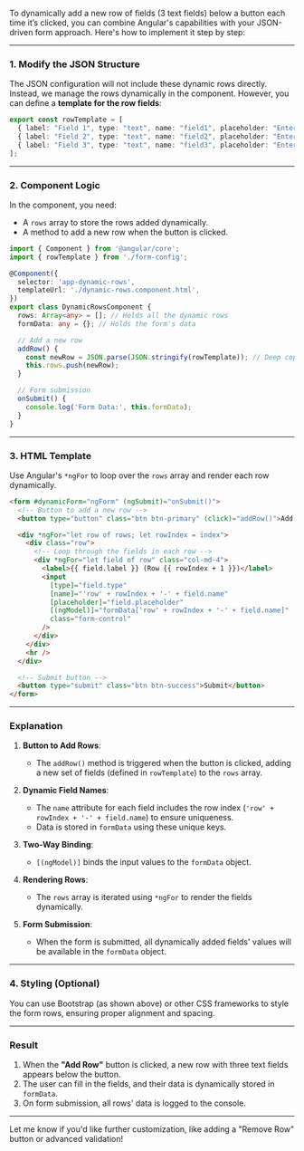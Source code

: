 To dynamically add a new row of fields (3 text fields) below a button each time it’s clicked, you can combine Angular's capabilities with your JSON-driven form approach. Here's how to implement it step by step:

---

### 1. Modify the JSON Structure
The JSON configuration will not include these dynamic rows directly. Instead, we manage the rows dynamically in the component. However, you can define a **template for the row fields**:

```typescript
export const rowTemplate = [
  { label: "Field 1", type: "text", name: "field1", placeholder: "Enter Field 1" },
  { label: "Field 2", type: "text", name: "field2", placeholder: "Enter Field 2" },
  { label: "Field 3", type: "text", name: "field3", placeholder: "Enter Field 3" },
];
```

---

### 2. Component Logic
In the component, you need:
- A `rows` array to store the rows added dynamically.
- A method to add a new row when the button is clicked.

```typescript
import { Component } from '@angular/core';
import { rowTemplate } from './form-config';

@Component({
  selector: 'app-dynamic-rows',
  templateUrl: './dynamic-rows.component.html',
})
export class DynamicRowsComponent {
  rows: Array<any> = []; // Holds all the dynamic rows
  formData: any = {}; // Holds the form's data

  // Add a new row
  addRow() {
    const newRow = JSON.parse(JSON.stringify(rowTemplate)); // Deep copy the template
    this.rows.push(newRow);
  }

  // Form submission
  onSubmit() {
    console.log('Form Data:', this.formData);
  }
}
```

---

### 3. HTML Template
Use Angular's `*ngFor` to loop over the `rows` array and render each row dynamically.

```html
<form #dynamicForm="ngForm" (ngSubmit)="onSubmit()">
  <!-- Button to add a new row -->
  <button type="button" class="btn btn-primary" (click)="addRow()">Add Row</button>

  <div *ngFor="let row of rows; let rowIndex = index">
    <div class="row">
      <!-- Loop through the fields in each row -->
      <div *ngFor="let field of row" class="col-md-4">
        <label>{{ field.label }} (Row {{ rowIndex + 1 }})</label>
        <input
          [type]="field.type"
          [name]="'row' + rowIndex + '-' + field.name"
          [placeholder]="field.placeholder"
          [(ngModel)]="formData['row' + rowIndex + '-' + field.name]"
          class="form-control"
        />
      </div>
    </div>
    <hr />
  </div>

  <!-- Submit button -->
  <button type="submit" class="btn btn-success">Submit</button>
</form>
```

---

### Explanation
1. **Button to Add Rows**:
   - The `addRow()` method is triggered when the button is clicked, adding a new set of fields (defined in `rowTemplate`) to the `rows` array.

2. **Dynamic Field Names**:
   - The `name` attribute for each field includes the row index (`'row' + rowIndex + '-' + field.name`) to ensure uniqueness.
   - Data is stored in `formData` using these unique keys.

3. **Two-Way Binding**:
   - `[(ngModel)]` binds the input values to the `formData` object.

4. **Rendering Rows**:
   - The `rows` array is iterated using `*ngFor` to render the fields dynamically.

5. **Form Submission**:
   - When the form is submitted, all dynamically added fields' values will be available in the `formData` object.

---

### 4. Styling (Optional)
You can use Bootstrap (as shown above) or other CSS frameworks to style the form rows, ensuring proper alignment and spacing.

---

### Result
1. When the **"Add Row"** button is clicked, a new row with three text fields appears below the button.
2. The user can fill in the fields, and their data is dynamically stored in `formData`.
3. On form submission, all rows' data is logged to the console.

---

Let me know if you'd like further customization, like adding a "Remove Row" button or advanced validation!
